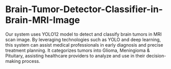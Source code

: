 # Brain-Tumor-Detector-Classifier-in-Brain-MRI-Image

Our system uses YOLO12 model to detect and classify brain tumors in MRI scan image. By leveraging technologies such as YOLO and deep learning, this system can assist medical professionals in early diagnosis and precise treatment planning. It categorizes tumors into Glioma, Meningioma & Pituitary, assisting healthcare providers to analyze and use in their decision-making process.
